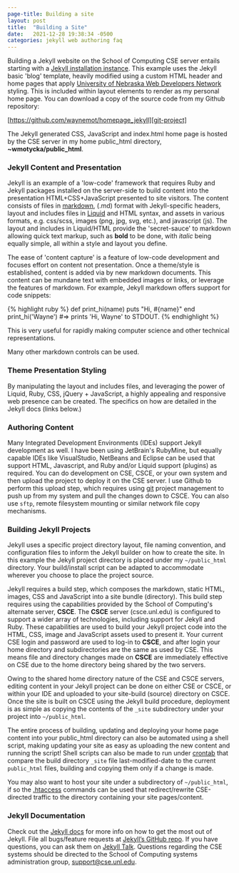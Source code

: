 ```yaml
---
page-title: Building a site
layout: post
title:  "Building a Site"
date:   2021-12-28 19:38:34 -0500
categories: jekyll web authoring faq
---
```


Building a Jekyll website on the School of Computing CSE server entails
starting with a [Jekyll installation instance][jekyll-start].
This example uses the Jekyll basic 'blog' template, heavily modified
using a custom HTML header and home pages that apply
[University of Nebraska Web Developers Network][wdn] styling. This
is included within layout elements to render as my personal home page.
You can download a copy of the source code from my Github repository:

[https://github.com/waynemot/homepage_jekyll][git-project]

The Jekyll generated CSS, JavaScript and
index.html home page is hosted by the CSE server 
in my home public_html directory, **~wmotycka/public_html**.

### Jekyll Content and Presentation
Jekyll is an example of a 'low-code' framework that requires
Ruby and Jekyll packages installed
on the server-side to build content into the presentation HTML+CSS+JavaScript presented
to site visitors.
The content consists of files in [markdown][markdown], (.md) format with Jekyll-specific headers,
layout and includes files in [Liquid][liquid] and HTML syntax, and assets in
various formats, e.g. css/scss, images (png, jpg, svg, etc.), and javascript (js).
The layout and includes in Liquid/HTML provide the 'secret-sauce' to 
markdown allowing quick text markup, such as **bold** to be done, with
*italic* being equally simple, all within a style and layout you define.

The ease of 'content capture' is a feature of low-code development and
focuses effort on content not presentation.  Once a theme/style is established,
content is added via by new markdown documents.  This content can be mundane
text with embedded images or links, or leverage the features of markdown.
For example, Jekyll markdown offers support for code snippets:

{% highlight ruby %}
def print_hi(name)
  puts "Hi, #{name}"
end
print_hi('Wayne')
#=> prints 'Hi, Wayne' to STDOUT.
{% endhighlight %}

This is very useful for rapidly making computer science and other technical representations.

Many other markdown controls can be used.

### Theme Presentation Styling
By manipulating the layout and includes files, and leveraging the power of 
Liquid, Ruby, CSS, jQuery + JavaScript,
a highly appealing and responsive web presence can be created. The specifics
on how are detailed in the Jekyll docs (links below.)

### Authoring Content
Many Integrated Development Environments (IDEs) support Jekyll development
as well. I have been using JetBrain's
RubyMine, but equally capable IDEs like
VisualStudio, NetBeans and Eclipse can be used that support HTML,
Javascript, and Ruby and/or Liquid support (plugins) as required.  You can
do development on CSE, CSCE, or your own system and then upload the project to deploy it on the CSE server.
I use Github to perform this upload step, which requires using [git][git] project management
to push up from my system and pull the changes down to CSCE. You can also use `sftp`, remote
filesystem mounting or similar network file copy mechanisms.

### Building Jekyll Projects
Jekyll uses a specific project directory layout, file naming convention, and configuration files
to inform the Jekyll builder on how to create the site.
In this example the Jekyll project directory is placed under my `~/public_html`
directory. Your build/install script can be adapted to accommodate wherever
you choose to place the project source.

Jekyll requires a build step, which composes the markdown, static HTML,
images, CSS and JavaScript into a site bundle (directory). This
build step requires using the capabilities provided by
the School of Computing's alternate server, **CSCE**. The **CSCE** server (csce.unl.edu)
is configured to support a wider array of technologies, including support
for Jekyll and Ruby. These capabilities are used to build your Jekyll
project code into the HTML, CSS, image and JavaScript assets used to
present it. Your current CSE login and password are used to log-in to
**CSCE**, and after login your home directory and subdirectories are the same
as used by CSE. This means file and directory changes made on **CSCE** are immediately 
effective on CSE due to the home directory being shared by the two servers.

Owing to the shared home directory nature of the CSE and CSCE servers,
editing content in your Jekyll project can be done on either CSE or CSCE,
or within your IDE and uploaded to your site-build (source) directory on CSCE.
Once the site is built on CSCE using the Jekyll build procedure, deployment
is as simple as copying the contents of the `_site` subdirectory under your
project into `~/public_html`. 

The entire process of building,
updating and deploying your home page content into your public_html
directory can also be automated using a shell script,
making updating your site as easy as uploading the new content and
running the script! Shell scripts can also be made to run under [crontab][crontab]
that compare the build directory `_site` file last-modified-date to the
current `public_html` files, building and copying them only if a change is made.

You may also want to host your site under a subdirectory of `~/public_html`, if so the
[.htaccess][htaccess] commands can be used that redirect/rewrite CSE-directed traffic 
to the directory containing your site pages/content.

### Jekyll Documentation

Check out the [Jekyll docs][jekyll-docs] for more info on how to get the most out of Jekyll. 
File all bugs/feature requests at [Jekyll’s GitHub repo][jekyll-gh]. If you have questions, 
you can ask them on [Jekyll Talk][jekyll-talk]. Questions regarding the CSE systems should
be directed to the School of Computing systems administration group, <support@cse.unl.edu>.

[jekyll-docs]: https://jekyllrb.com/docs/home
[jekyll-start]: https://jekyllrb.com/docs/step-by-step/01-setup/
[jekyll-gh]:   https://github.com/jekyll/jekyll
[jekyll-talk]: https://talk.jekyllrb.com/
[home]: https://cse.unl.edu/~wmotycka
[git-project]: https://github.com/waynemot/homepage_jekyll
[wdn]:  https://wdn.unl.edu
[htaccess]: https://www.redhat.com/sysadmin/beginners-guide-redirects-htaccess
[crontab]: https://www.man7.org/linux/man-pages/man1/crontab.1.html
[liquid]: https://shopify.github.io/liquid
[markdown]: https://www.markdownguide.org
[git]: https:/git-scm.com

